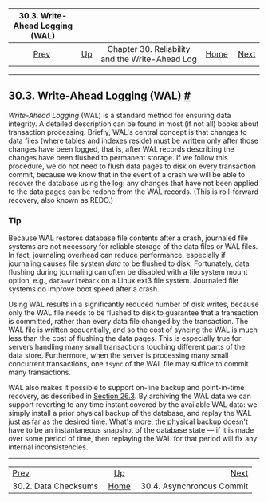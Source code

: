 <!--?xml version="1.0" encoding="UTF-8" standalone="no"?-->

|         30.3. Write-Ahead Logging (WAL)        |                                                                  |                                                 |                                                       |                                                            |
| :--------------------------------------------: | :--------------------------------------------------------------- | :---------------------------------------------: | ----------------------------------------------------: | ---------------------------------------------------------: |
| [Prev](checksums.html "30.2. Data Checksums")  | [Up](wal.html "Chapter 30. Reliability and the Write-Ahead Log") | Chapter 30. Reliability and the Write-Ahead Log | [Home](index.html "PostgreSQL 17devel Documentation") |  [Next](wal-async-commit.html "30.4. Asynchronous Commit") |

***

## 30.3. Write-Ahead Logging (WAL) [#](#WAL-INTRO)



*Write-Ahead Logging* (WAL) is a standard method for ensuring data integrity. A detailed description can be found in most (if not all) books about transaction processing. Briefly, WAL's central concept is that changes to data files (where tables and indexes reside) must be written only after those changes have been logged, that is, after WAL records describing the changes have been flushed to permanent storage. If we follow this procedure, we do not need to flush data pages to disk on every transaction commit, because we know that in the event of a crash we will be able to recover the database using the log: any changes that have not been applied to the data pages can be redone from the WAL records. (This is roll-forward recovery, also known as REDO.)

### Tip

Because WAL restores database file contents after a crash, journaled file systems are not necessary for reliable storage of the data files or WAL files. In fact, journaling overhead can reduce performance, especially if journaling causes file system *data* to be flushed to disk. Fortunately, data flushing during journaling can often be disabled with a file system mount option, e.g., `data=writeback` on a Linux ext3 file system. Journaled file systems do improve boot speed after a crash.

Using WAL results in a significantly reduced number of disk writes, because only the WAL file needs to be flushed to disk to guarantee that a transaction is committed, rather than every data file changed by the transaction. The WAL file is written sequentially, and so the cost of syncing the WAL is much less than the cost of flushing the data pages. This is especially true for servers handling many small transactions touching different parts of the data store. Furthermore, when the server is processing many small concurrent transactions, one `fsync` of the WAL file may suffice to commit many transactions.

WAL also makes it possible to support on-line backup and point-in-time recovery, as described in [Section 26.3](continuous-archiving.html "26.3. Continuous Archiving and Point-in-Time Recovery (PITR)"). By archiving the WAL data we can support reverting to any time instant covered by the available WAL data: we simply install a prior physical backup of the database, and replay the WAL just as far as the desired time. What's more, the physical backup doesn't have to be an instantaneous snapshot of the database state — if it is made over some period of time, then replaying the WAL for that period will fix any internal inconsistencies.

***

|                                                |                                                                  |                                                            |
| :--------------------------------------------- | :--------------------------------------------------------------: | ---------------------------------------------------------: |
| [Prev](checksums.html "30.2. Data Checksums")  | [Up](wal.html "Chapter 30. Reliability and the Write-Ahead Log") |  [Next](wal-async-commit.html "30.4. Asynchronous Commit") |
| 30.2. Data Checksums                           |       [Home](index.html "PostgreSQL 17devel Documentation")      |                                  30.4. Asynchronous Commit |
